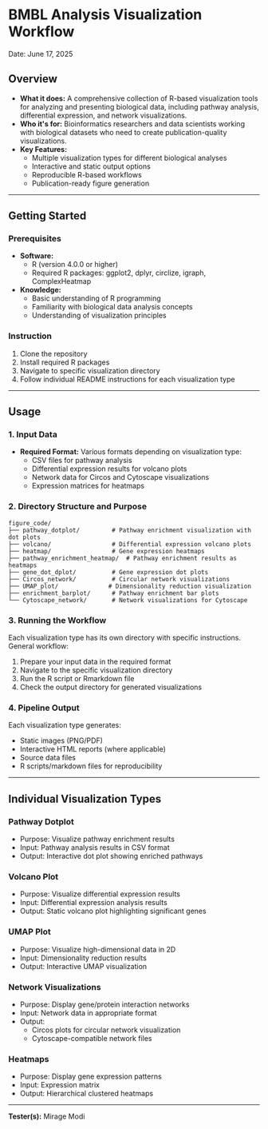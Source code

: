 # BMBL Analysis Visualization Workflow
Date: June 17, 2025

## Overview

- **What it does:** A comprehensive collection of R-based visualization tools for analyzing and presenting biological data, including pathway analysis, differential expression, and network visualizations.
- **Who it's for:** Bioinformatics researchers and data scientists working with biological datasets who need to create publication-quality visualizations.
- **Key Features:**
  - Multiple visualization types for different biological analyses
  - Interactive and static output options
  - Reproducible R-based workflows
  - Publication-ready figure generation

---

## Getting Started

### Prerequisites

- **Software:** 
  - R (version 4.0.0 or higher)
  - Required R packages: ggplot2, dplyr, circlize, igraph, ComplexHeatmap
- **Knowledge:** 
  - Basic understanding of R programming
  - Familiarity with biological data analysis concepts
  - Understanding of visualization principles

### Instruction

1. Clone the repository
2. Install required R packages
3. Navigate to specific visualization directory
4. Follow individual README instructions for each visualization type

---

## Usage

### 1. Input Data

- **Required Format:** Various formats depending on visualization type:
  - CSV files for pathway analysis
  - Differential expression results for volcano plots
  - Network data for Circos and Cytoscape visualizations
  - Expression matrices for heatmaps

### 2. Directory Structure and Purpose

```
figure_code/
├── pathway_dotplot/         # Pathway enrichment visualization with dot plots
├── volcano/                 # Differential expression volcano plots
├── heatmap/                 # Gene expression heatmaps
├── pathway_enrichment_heatmap/  # Pathway enrichment results as heatmaps
├── gene_dot_dplot/          # Gene expression dot plots
├── Circos_network/          # Circular network visualizations
├── UMAP_plot/              # Dimensionality reduction visualization
├── enrichment_barplot/      # Pathway enrichment bar plots
└── Cytoscape_network/       # Network visualizations for Cytoscape
```

### 3. Running the Workflow

Each visualization type has its own directory with specific instructions. General workflow:

1. Prepare your input data in the required format
2. Navigate to the specific visualization directory
3. Run the R script or Rmarkdown file
4. Check the output directory for generated visualizations

### 4. Pipeline Output

Each visualization type generates:
- Static images (PNG/PDF)
- Interactive HTML reports (where applicable)
- Source data files
- R scripts/markdown files for reproducibility

---

## Individual Visualization Types

### Pathway Dotplot
- Purpose: Visualize pathway enrichment results
- Input: Pathway analysis results in CSV format
- Output: Interactive dot plot showing enriched pathways

### Volcano Plot
- Purpose: Visualize differential expression results
- Input: Differential expression analysis results
- Output: Static volcano plot highlighting significant genes

### UMAP Plot
- Purpose: Visualize high-dimensional data in 2D
- Input: Dimensionality reduction results
- Output: Interactive UMAP visualization

### Network Visualizations
- Purpose: Display gene/protein interaction networks
- Input: Network data in appropriate format
- Output: 
  - Circos plots for circular network visualization
  - Cytoscape-compatible network files

### Heatmaps
- Purpose: Display gene expression patterns
- Input: Expression matrix
- Output: Hierarchical clustered heatmaps

---
**Tester(s):** Mirage Modi
